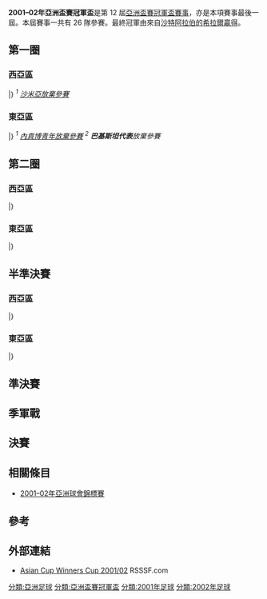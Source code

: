 **2001–02年亞洲盃賽冠軍盃**是第 12 屆[亞洲盃賽冠軍盃賽事](https://zh.wikipedia.org/wiki/亞洲盃賽冠軍盃 "wikilink")，亦是本項賽事最後一屆。本屆賽事一共有 26 隊參賽。最終冠軍由來自[沙特阿拉伯的](https://zh.wikipedia.org/wiki/沙特阿拉伯足球協會 "wikilink")[希拉爾贏得](../Page/沙特希拉爾足球俱樂部.md "wikilink")。

## 第一圈

### 西亞區

|} *<sup>1</sup>  [沙米亞放棄參賽](https://zh.wikipedia.org/wiki/艾沙米亞體育會 "wikilink")*

### 東亞區

|} *<sup>1</sup>  [內貢博青年放棄參賽](https://zh.wikipedia.org/wiki/內貢博青年體育會 "wikilink")*
*<sup>2</sup>  **巴基斯坦代表**放棄參賽*

## 第二圈

### 西亞區

|}

### 東亞區

|}

## 半準決賽

### 西亞區

|}

### 東亞區

|}

## 準決賽

## 季軍戰

## 決賽

## 相關條目

  - [2001–02年亞洲球會錦標賽](../Page/2001–02年亞洲球會錦標賽.md "wikilink")

## 參考

## 外部連結

  - [Asian Cup Winners Cup 2001/02](http://www.rsssf.com/tablesa/ascup02.html#cwc) RSSSF.com

[分類:亞洲足球](https://zh.wikipedia.org/wiki/分類:亞洲足球 "wikilink") [分類:亞洲盃賽冠軍盃](https://zh.wikipedia.org/wiki/分類:亞洲盃賽冠軍盃 "wikilink") [分類:2001年足球](https://zh.wikipedia.org/wiki/分類:2001年足球 "wikilink") [分類:2002年足球](https://zh.wikipedia.org/wiki/分類:2002年足球 "wikilink")